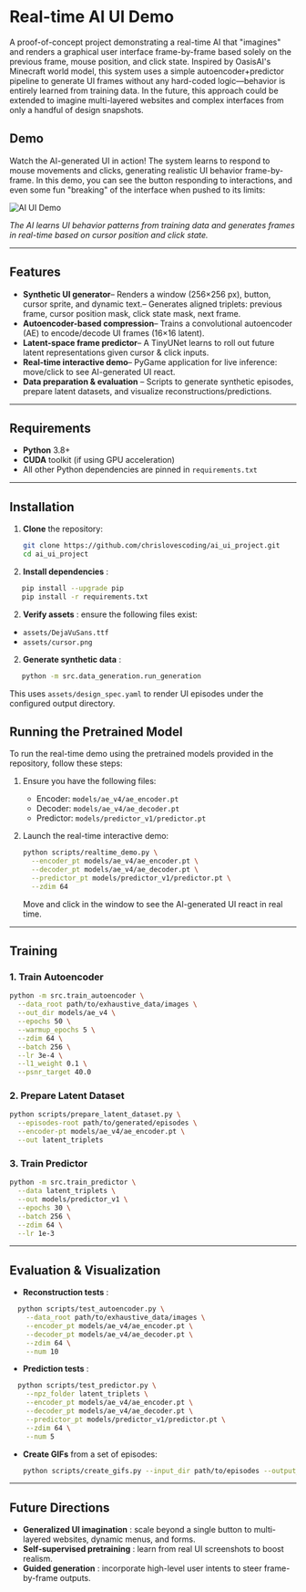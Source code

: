 # Real-time AI UI Demo

A proof-of-concept project demonstrating a real-time AI that "imagines" and renders a graphical user interface frame-by-frame based solely on the previous frame, mouse position, and click state. Inspired by OasisAI's Minecraft world model, this system uses a simple autoencoder+predictor pipeline to generate UI frames without any hard-coded logic—behavior is entirely learned from training data. In the future, this approach could be extended to imagine multi-layered websites and complex interfaces from only a handful of design snapshots.

## Demo

Watch the AI-generated UI in action! The system learns to respond to mouse movements and clicks, generating realistic UI behavior frame-by-frame. In this demo, you can see the button responding to interactions, and even some fun "breaking" of the interface when pushed to its limits:

![AI UI Demo](assets/demo.gif)

*The AI learns UI behavior patterns from training data and generates frames in real-time based on cursor position and click state.*

---

## Features

- **Synthetic UI generator**– Renders a window (256×256 px), button, cursor sprite, and dynamic text.– Generates aligned triplets: previous frame, cursor position mask, click state mask, next frame.
- **Autoencoder-based compression**– Trains a convolutional autoencoder (AE) to encode/decode UI frames (16×16 latent).
- **Latent-space frame predictor**– A TinyUNet learns to roll out future latent representations given cursor & click inputs.
- **Real-time interactive demo**– PyGame application for live inference: move/click to see AI-generated UI react.
- **Data preparation & evaluation**
  – Scripts to generate synthetic episodes, prepare latent datasets, and visualize reconstructions/predictions.

---

## Requirements

- **Python** 3.8+
- **CUDA** toolkit (if using GPU acceleration)
- All other Python dependencies are pinned in `requirements.txt`

---

## Installation

1. **Clone** the repository:

   ```bash
   git clone https://github.com/chrislovescoding/ai_ui_project.git
   cd ai_ui_project
   ```
2. **Install dependencies** :

```bash
   pip install --upgrade pip
   pip install -r requirements.txt
```

2. **Verify assets** : ensure the following files exist:

* `assets/DejaVuSans.ttf`
* `assets/cursor.png`

2. **Generate synthetic data** :

```bash
   python -m src.data_generation.run_generation
```

   This uses `assets/design_spec.yaml` to render UI episodes under the configured output directory.

## Running the Pretrained Model

To run the real-time demo using the pretrained models provided in the repository, follow these steps:

1. Ensure you have the following files:
   - Encoder: `models/ae_v4/ae_encoder.pt`
   - Decoder: `models/ae_v4/ae_decoder.pt`
   - Predictor: `models/predictor_v1/predictor.pt`

2. Launch the real-time interactive demo:

   ```bash
   python scripts/realtime_demo.py \
     --encoder_pt models/ae_v4/ae_encoder.pt \
     --decoder_pt models/ae_v4/ae_decoder.pt \
     --predictor_pt models/predictor_v1/predictor.pt \
     --zdim 64
   ```

   Move and click in the window to see the AI-generated UI react in real time.

---

## Training

### 1. Train Autoencoder

```bash
python -m src.train_autoencoder \
  --data_root path/to/exhaustive_data/images \
  --out_dir models/ae_v4 \
  --epochs 50 \
  --warmup_epochs 5 \
  --zdim 64 \
  --batch 256 \
  --lr 3e-4 \
  --l1_weight 0.1 \
  --psnr_target 40.0
```

### 2. Prepare Latent Dataset

```bash
python scripts/prepare_latent_dataset.py \
  --episodes-root path/to/generated/episodes \
  --encoder-pt models/ae_v4/ae_encoder.pt \
  --out latent_triplets
```

### 3. Train Predictor

```bash
python -m src.train_predictor \
  --data latent_triplets \
  --out models/predictor_v1 \
  --epochs 30 \
  --batch 256 \
  --zdim 64 \
  --lr 1e-3
```

---

## Evaluation & Visualization

* **Reconstruction tests** :

```bash
  python scripts/test_autoencoder.py \
    --data_root path/to/exhaustive_data/images \
    --encoder_pt models/ae_v4/ae_encoder.pt \
    --decoder_pt models/ae_v4/ae_decoder.pt \
    --zdim 64 \
    --num 10
```

* **Prediction tests** :

```bash
  python scripts/test_predictor.py \
    --npz_folder latent_triplets \
    --encoder_pt models/ae_v4/ae_encoder.pt \
    --decoder_pt models/ae_v4/ae_decoder.pt \
    --predictor_pt models/predictor_v1/predictor.pt \
    --zdim 64 \
    --num 5
```

* **Create GIFs** from a set of episodes:
  ```bash
  python scripts/create_gifs.py --input_dir path/to/episodes --output_dir data_gifs
  ```

---

## Future Directions

* **Generalized UI imagination** : scale beyond a single button to multi-layered websites, dynamic menus, and forms.
* **Self-supervised pretraining** : learn from real UI screenshots to boost realism.
* **Guided generation** : incorporate high-level user intents to steer frame-by-frame outputs.
